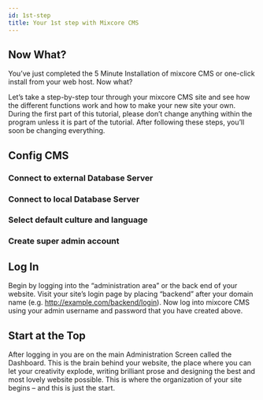 ```yaml
---
id: 1st-step
title: Your 1st step with Mixcore CMS
---
```

## Now What?

You’ve just completed the 5 Minute Installation of mixcore CMS or one-click install from your web host. Now what?

Let’s take a step-by-step tour through your mixcore CMS site and see how the different functions work and how to make your new site your own. During the first part of this tutorial, please don’t change anything within the program unless it is part of the tutorial. After following these steps, you’ll soon be changing everything.

## Config CMS

### Connect to external Database Server


### Connect to local Database Server


### Select default culture and language


### Create super admin account


## Log In

Begin by logging into the “administration area” or the back end of your website. Visit your site’s login page by placing “backend” after your domain name (e.g. http://example.com/backend/login). Now log into mixcore CMS using your admin username and password that you have created above.

## Start at the Top

After logging in you are on the main Administration Screen called the Dashboard. This is the brain behind your website, the place where you can let your creativity explode, writing brilliant prose and designing the best and most lovely website possible. This is where the organization of your site begins – and this is just the start.


